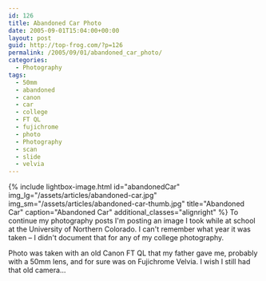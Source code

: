 ```yaml
---
id: 126
title: Abandoned Car Photo
date: 2005-09-01T15:04:00+00:00
layout: post
guid: http://top-frog.com/?p=126
permalink: /2005/09/01/abandoned_car_photo/
categories:
  - Photography
tags:
  - 50mm
  - abandoned
  - canon
  - car
  - college
  - FT QL
  - fujichrome
  - photo
  - Photography
  - scan
  - slide
  - velvia
---
```


{% include lightbox-image.html 
  id="abandonedCar"
  img_lg="/assets/articles/abandoned-car.jpg"
  img_sm="/assets/articles/abandoned-car-thumb.jpg"
  title="Abandoned Car"
  caption="Abandoned Car"
  additional_classes="alignright"
%} To continue my photography posts I'm posting an image I took while at school at the University of Northern Colorado. I can't remember what year it was taken – I didn't document that for any of my college photography.

Photo was taken with an old Canon FT QL that my father gave me, probably with a 50mm lens, and for sure was on Fujichrome Velvia. I wish I still had that old camera…
